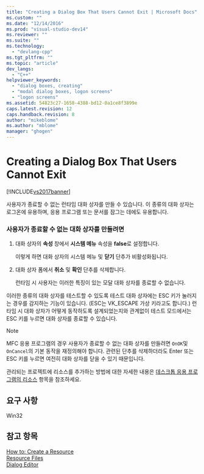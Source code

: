 ```yaml
---
title: "Creating a Dialog Box That Users Cannot Exit | Microsoft Docs"
ms.custom: ""
ms.date: "12/14/2016"
ms.prod: "visual-studio-dev14"
ms.reviewer: ""
ms.suite: ""
ms.technology: 
  - "devlang-cpp"
ms.tgt_pltfrm: ""
ms.topic: "article"
dev_langs: 
  - "C++"
helpviewer_keywords: 
  - "dialog boxes, creating"
  - "modal dialog boxes, logon screens"
  - "logon screens"
ms.assetid: 54823c27-1658-4388-bd12-0a1ce8f3899e
caps.latest.revision: 12
caps.handback.revision: 8
author: "mikeblome"
ms.author: "mblome"
manager: "ghogen"
---
```

# Creating a Dialog Box That Users Cannot Exit
[!INCLUDE[vs2017banner](../assembler/inline/includes/vs2017banner.md)]

사용자가 종료할 수 없는 런타임 대화 상자를 만들 수 있습니다. 이 종류의 대화 상자는 로그온에 유용하며, 응용 프로그램 또는 문서를 잠그는 데에도 유용합니다.  
  
### 사용자가 종료할 수 없는 대화 상자를 만들려면  
  
1.  대화 상자의 **속성** 창에서 **시스템 메뉴** 속성을 **false**로 설정합니다.  
  
     이렇게 하면 대화 상자의 시스템 메뉴 및 **닫기** 단추가 비활성화됩니다.  
  
2.  대화 상자 폼에서 **취소** 및 **확인** 단추를 삭제합니다.  
  
     런타임 시 사용자는 이러한 특징이 있는 모달 대화 상자를 종료할 수 없습니다.  
  
 이러한 종류의 대화 상자를 테스트할 수 있도록 테스트 대화 상자에는 ESC 키가 눌러지는 경우를 감지하는 기능이 있습니다. \(ESC는 VK\_ESCAPE 가상 키라고도 합니다.\) 런타임 시 대화 상자가 어떻게 동작하도록 설계되었는지와 관계없이 테스트 모드에서는 ESC 키를 누르면 대화 상자를 종료할 수 있습니다.  
  
> [!NOTE]
>  MFC 응용 프로그램의 경우 사용자가 종료할 수 없는 대화 상자를 만들려면 `OnOK`및 `OnCancel`의 기본 동작을 재정의해야 합니다. 관련된 단추를 삭제하더라도 Enter 또는 ESC 키를 누르면 여전히 대화 상자를 닫을 수 있기 때문입니다.  
  
 관리되는 프로젝트에 리소스를 추가하는 방법에 대한 자세한 내용은 [데스크톱 응용 프로그램의 리소스](../Topic/Resources%20in%20Desktop%20Apps.md) 항목을 참조하세요.  
  
## 요구 사항  
 Win32  
  
## 참고 항목  
 [How to: Create a Resource](../windows/how-to-create-a-resource.md)   
 [Resource Files](../mfc/resource-files-visual-studio.md)   
 [Dialog Editor](../mfc/dialog-editor.md)